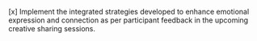 [x] Implement the integrated strategies developed to enhance emotional expression and connection as per participant feedback in the upcoming creative sharing sessions.